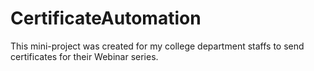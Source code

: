 # CertificateAutomation
This mini-project was created for my college department staffs to send certificates for their Webinar series.
